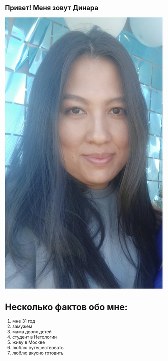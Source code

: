 ## Привет! Меня зовут Динара

![img src=](IMG_7682.jpg)

# Несколько фактов обо мне:
1. мне 31 год
2. замужем
3. мама двоих детей
4. студент в Нетологии
5. живу в Москве
6. люблю путешествовать
7. люблю вкусно готовить